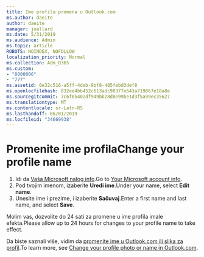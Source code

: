 ```yaml
---
title: Ime profila promena u Outlook.com
ms.author: daeite
author: daeite
manager: joallard
ms.date: 5/31/2019
ms.audience: Admin
ms.topic: article
ROBOTS: NOINDEX, NOFOLLOW
localization_priority: Normal
ms.collection: Adm_O365
ms.custom:
- "8000006"
- "777"
ms.assetid: 0e32c516-a5ff-4deb-9bf8-485febd3def8
ms.openlocfilehash: 832ee4bb452c613adc98377e643a719867e18a8e
ms.sourcegitcommit: 7c6f05402df949bb28d8e99be1d3f5a99ec35627
ms.translationtype: MT
ms.contentlocale: sr-Latn-RS
ms.lasthandoff: 06/01/2019
ms.locfileid: "34669938"
---
```

# <a name="change-your-profile-name"></a><span data-ttu-id="dfc43-102">Promenite ime profila</span><span class="sxs-lookup"><span data-stu-id="dfc43-102">Change your profile name</span></span>

1. <span data-ttu-id="dfc43-103">Idi da [Vaša Microsoft nalog info](https://go.microsoft.com/fwlink/p/?linkid=860841).</span><span class="sxs-lookup"><span data-stu-id="dfc43-103">Go to [Your Microsoft account info](https://go.microsoft.com/fwlink/p/?linkid=860841).</span></span>
2. <span data-ttu-id="dfc43-104">Pod tvojim imenom, izaberite **Uredi ime**.</span><span class="sxs-lookup"><span data-stu-id="dfc43-104">Under your name, select **Edit name**.</span></span>
3. <span data-ttu-id="dfc43-105">Unesite ime i prezime, i izaberite **Sačuvaj**.</span><span class="sxs-lookup"><span data-stu-id="dfc43-105">Enter a first name and last name, and select **Save**.</span></span>

<span data-ttu-id="dfc43-106">Molim vas, dozvolite do 24 sati za promene u ime profila imale efekta.</span><span class="sxs-lookup"><span data-stu-id="dfc43-106">Please allow up to 24 hours for changes to your profile name to take effect.</span></span>
  
<span data-ttu-id="dfc43-107">Da biste saznali više, vidim da [promenite ime u Outlook.com ili slika za profil](https://go.microsoft.com/fwlink/?linkid=873110).</span><span class="sxs-lookup"><span data-stu-id="dfc43-107">To learn more, see [Change your profile photo or name in Outlook.com](https://go.microsoft.com/fwlink/?linkid=873110).</span></span>